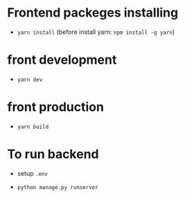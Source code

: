 # Frontend packeges installing

- `yarn install` (before install yarn: `npm install -g yarn`)

# front development

- `yarn dev`

# front production

- `yarn build`

# To run backend

- setup `.env`

- `python manage.py runserver`
